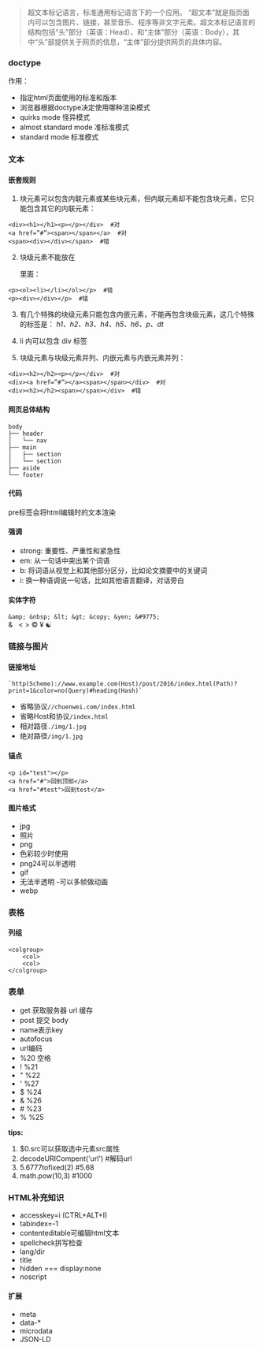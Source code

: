>超文本标记语言，标准通用标记语言下的一个应用。
“超文本”就是指页面内可以包含图片、链接，甚至音乐、程序等非文字元素。超文本标记语言的结构包括“头”部分（英语：Head）、和“主体”部分（英语：Body），其中“头”部提供关于网页的信息，“主体”部分提供网页的具体内容。

### doctype

作用：
- 指定html页面使用的标准和版本
- 浏览器根据doctype决定使用哪种渲染模式
 - quirks mode 怪异模式
 - almost standard mode 准标准模式
 - standard mode 标准模式

### 文本
#### 嵌套规则
1. 块元素可以包含内联元素或某些块元素，但内联元素却不能包含块元素，它只能包含其它的内联元素：
```
<div><h1></h1><p></p></div>  #对
<a href=”#”><span></span></a>  #对
<span><div></div></span>  #错
```
2. 块级元素不能放在<p>里面：
```
<p><ol><li></li></ol></p>  #错
<p><div></div></p>  #错
```
3. 有几个特殊的块级元素只能包含内嵌元素，不能再包含块级元素，这几个特殊的标签是：
*h1、h2、h3、h4、h5、h6、p、dt*

4. li 内可以包含 div 标签
5. 块级元素与块级元素并列、内嵌元素与内嵌元素并列：
```
<div><h2></h2><p></p></div>  #对
<div><a href=”#”></a><span></span></div>  #对
<div><h2></h2><span></span></div>  #错
```

#### 网页总体结构
```
body
├── header
│   └── nav
├── main
│   ├── section
│   └── section
├── aside
└── footer
```
#### 代码
pre标签会将html编辑时的文本渲染

#### 强调
- strong: 重要性、严重性和紧急性
- em: 从一句话中突出某个词语
- b: 将词语从视觉上和其他部分区分，比如论文摘要中的关键词
- i: 换一种语调说一句话，比如其他语言翻译，对话旁白

#### 实体字符
`&amp; &nbsp; &lt; &gt; &copy; &yen; &#9775;`<br>
&amp; &nbsp; &lt; &gt; &copy; &yen; &#9775;

### 链接与图片
#### 链接地址

    `http(Scheme)://www.example.com(Host)/post/2016/index.html(Path)?print=1&color=no(Query)#heading(Hash)`

- 省略协议`//chuenwei.com/index.html`
- 省略Host和协议`/index.html`
- 相对路径`./img/1.jpg`
- 绝对路径`/img/1.jpg`

#### 锚点
```
<p id="test"></p>
<a href="#">回到顶部</a>
<a href="#test">回到test</a>
```
#### 图片格式

- jpg
 - 照片
- png
 - 色彩较少时使用
 - png24可以半透明
- gif
 - 无法半透明
 -可以多帧做动画
- webp

### 表格

#### 列组
```
<colgroup>
    <col>
    <col>
</colgroup>
```
### 表单
- get 获取服务器 url 缓存
- post 提交  body
- name表示key
- autofocus
- url编码
 - %20 空格
 - ! %21
 - " %22
 - ' %27
 - $ %24
 - & %26
 - \# %23
 - % %25

**tips:**
1. $0.src可以获取选中元素src属性
2. decodeURICompent('url') #解码url
3. 5.6777tofixed(2) \#5.68
4. math.pow(10,3) \#1000

### HTML补充知识
- accesskey=i (CTRL+ALT+I)
- tabindex=-1
- contenteditable可编辑html文本
- spellcheck拼写检查
- lang/dir
- title
- hidden === display:none
- noscript

#### 扩展
- meta
- data-*
- microdata
- JSON-LD
